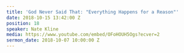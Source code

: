 ```yaml
---
title: 'God Never Said That: "Everything Happens for a Reason"'
date: 2018-10-15 13:42:00 Z
position: 18
speaker: Nate Kline
media: https://www.youtube.com/embed/OFoHOUH5Ogs?ecver=2
sermon_date: 2018-10-07 10:00:00 Z
---
```


